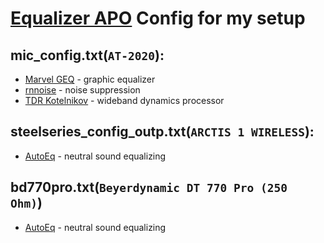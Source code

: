 # [Equalizer APO](https://equalizerapo.com/#installation) Config for my setup

## mic_config.txt(`AT-2020`): 
 - [Marvel GEQ](https://www.voxengo.com/product/marvelgeq/) - graphic equalizer
 - [rnnoise](https://github.com/werman/noise-suppression-for-voice) - noise suppression
 - [TDR Kotelnikov](https://www.tokyodawn.net/tdr-kotelnikov/) - wideband dynamics processor

## steelseries_config_outp.txt(`ARCTIS 1 WIRELESS`):
 - [AutoEq](https://github.com/jaakkopasanen/AutoEq/blob/master/results/rtings/rtings_harman_over-ear_2018/SteelSeries%20Arctis%201%20Wireless/SteelSeries%20Arctis%201%20Wireless%20GraphicEQ.txt) - neutral sound equalizing 

## bd770pro.txt(`Beyerdynamic DT 770 Pro (250 Ohm)`)
 - [AutoEq](https://github.com/jaakkopasanen/AutoEq/blob/master/results/crinacle/gras_43ag-7_harman_over-ear_2018/Beyerdynamic%20DT%20770%20250%20Ohm/Beyerdynamic%20DT%20770%20250%20Ohm%20GraphicEQ.txt) - neutral sound equalizing 